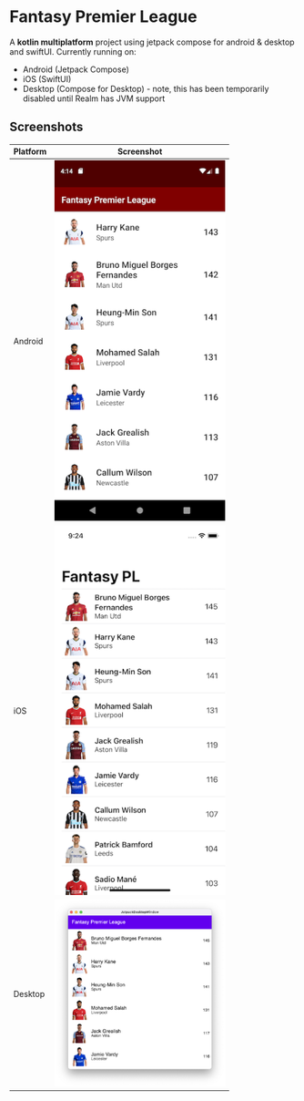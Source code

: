 # Fantasy Premier League

A **kotlin multiplatform** project using jetpack compose for android & desktop and swiftUI. Currently running on:
* Android (Jetpack Compose)
* iOS (SwiftUI)
* Desktop (Compose for Desktop) - note, this has been temporarily disabled until Realm has JVM support


## Screenshots
|Platform|Screenshot|
|---|---|
|Android|<img src="/art/screenshot1.png?raw=true" width=300/>|
|iOS|<img src="/art/screenshot2.png?raw=true" width=300/>|
|Desktop|<img src="/art/screenshot3.png?raw=true" width=300/>|
